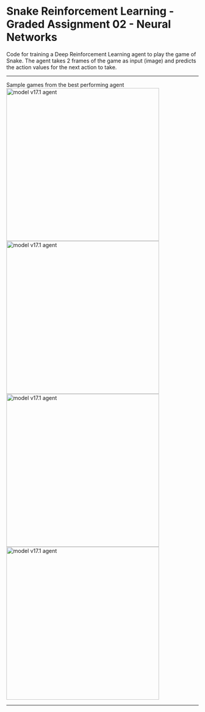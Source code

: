 # Snake Reinforcement Learning - Graded Assignment 02 - Neural Networks

Code for training a Deep Reinforcement Learning agent to play the game of Snake.
The agent takes 2 frames of the game as input (image) and predicts the action values for
the next action to take.
***
Sample games from the best performing agent<br>
<img width="400" height="400" src="https://github.com/KCladias/assignment02/blob/master/images/game_visual_v17.1_252000_14_ob_1.gif" alt="model v17.1 agent" ><img width="400" height="400" src="https://github.com/KCladias/assignment02/blob/master/images/game_visual_v17.1_252000_14_ob_2.gif" alt="model v17.1 agent" >
<img width="400" height="400" src="https://github.com/KCladias/assignment02/blob/master/images/game_visual_v17.1_252000_14_ob_3.gif" alt="model v17.1 agent" ><img width="400" height="400" src="https://github.com/KCladias/assignment02/blob/master/images/game_visual_v17.1_252000_14_ob_4.gif" alt="model v17.1 agent" >
***
